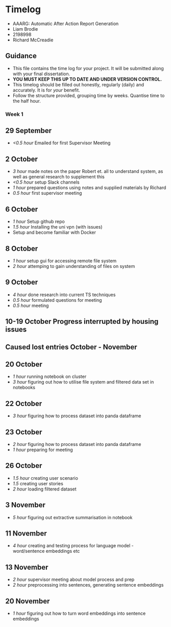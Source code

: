 # Timelog

* AAARG: Automatic After Action Report Generation
* Liam Brodie
* 2198998
* Richard McCreadie

## Guidance

* This file contains the time log for your project. It will be submitted along with your final dissertation.
* **YOU MUST KEEP THIS UP TO DATE AND UNDER VERSION CONTROL.**
* This timelog should be filled out honestly, regularly (daily) and accurately. It is for *your* benefit.
* Follow the structure provided, grouping time by weeks.  Quantise time to the half hour.


### Week 1

## 29 September
* *<0.5 hour* Emailed for first Supervisor Meeting

## 2 October
* *3 hour* made notes on the paper Robert et. all to understand system, as well as general research to supplement this
* *<0.5 hour* setup Slack channels
*  *1 hour* prepared questions using notes and supplied materials by Richard
* *0.5 hour* first supervisor meeting

## 6 October
* *1 hour* Setup github repo
* *1.5 hour* Installing the uni vpn (with issues)
* Setup and become familiar with Docker

## 8 October
* *1 hour* setup gui for accessing remote file system
* *2 hour* attemping to gain understanding of files on system

## 9 October
* *4 hour* done research into current TS techniques
* *0.5 hour* formulated questions for meeting
* *0.5 hour* meeting

## 10-19 October Progress interrupted by housing issues
## Caused lost entries October - November

## 20 October
* *1 hour* running notebook on cluster
* *3 hour* figuring out how to utilise file system and filtered data set in notebooks

## 22 October
* *3 hour* figuring how to process dataset into panda dataframe

## 23 October
* *2 hour* figuring how to process dataset into panda dataframe
* *1 hour* preparing for meeting

## 26 October
* *1.5 hour* creating user scenario
* *1.5* creating user stories
* *2 hour* loading filtered dataset

## 3 November
* *5 hour* figuring out extractive summarisation in notebook

## 11 November
* *4 hour* creating and testing process for language model - word/sentence embeddings etc

## 13 November
* *2 hour* supervisor meeting about model process and prep
* *2 hour* preprocessing into sentences, generating sentence embeddings

## 20 November
* *1 hour* figuring out how to turn word embeddings into sentence embeddings
